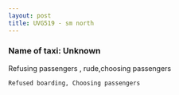 ```yaml
---
layout: post
title: UVG519 - sm north
---
```


### Name of taxi: Unknown

Refusing passengers , rude,choosing passengers

```Refused boarding, Choosing passengers```
